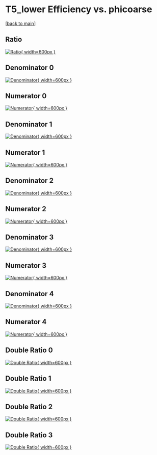 # T5_lower Efficiency vs. phicoarse

[[back to main](./)]



## Ratio

[![Ratio](../mtv/var/T5_lower_vtr_321_0_eff_phicoarse.png){ width=600px }](../mtv/var/T5_lower_vtr_321_0_eff_phicoarse.pdf)

## Denominator 0

[![Denominator](../mtv/den/T5_lower_vtr_321_0_eff_phicoarse_den0.png){ width=600px }](../mtv/den/T5_lower_vtr_321_0_eff_phicoarse_den0.pdf)

## Numerator 0

[![Numerator](../mtv/num/T5_lower_vtr_321_0_eff_phicoarse_num0.png){ width=600px }](../mtv/num/T5_lower_vtr_321_0_eff_phicoarse_num0.pdf)

## Denominator 1

[![Denominator](../mtv/den/T5_lower_vtr_321_0_eff_phicoarse_den1.png){ width=600px }](../mtv/den/T5_lower_vtr_321_0_eff_phicoarse_den1.pdf)

## Numerator 1

[![Numerator](../mtv/num/T5_lower_vtr_321_0_eff_phicoarse_num1.png){ width=600px }](../mtv/num/T5_lower_vtr_321_0_eff_phicoarse_num1.pdf)

## Denominator 2

[![Denominator](../mtv/den/T5_lower_vtr_321_0_eff_phicoarse_den2.png){ width=600px }](../mtv/den/T5_lower_vtr_321_0_eff_phicoarse_den2.pdf)

## Numerator 2

[![Numerator](../mtv/num/T5_lower_vtr_321_0_eff_phicoarse_num2.png){ width=600px }](../mtv/num/T5_lower_vtr_321_0_eff_phicoarse_num2.pdf)

## Denominator 3

[![Denominator](../mtv/den/T5_lower_vtr_321_0_eff_phicoarse_den3.png){ width=600px }](../mtv/den/T5_lower_vtr_321_0_eff_phicoarse_den3.pdf)

## Numerator 3

[![Numerator](../mtv/num/T5_lower_vtr_321_0_eff_phicoarse_num3.png){ width=600px }](../mtv/num/T5_lower_vtr_321_0_eff_phicoarse_num3.pdf)

## Denominator 4

[![Denominator](../mtv/den/T5_lower_vtr_321_0_eff_phicoarse_den4.png){ width=600px }](../mtv/den/T5_lower_vtr_321_0_eff_phicoarse_den4.pdf)

## Numerator 4

[![Numerator](../mtv/num/T5_lower_vtr_321_0_eff_phicoarse_num4.png){ width=600px }](../mtv/num/T5_lower_vtr_321_0_eff_phicoarse_num4.pdf)

## Double Ratio 0

[![Double Ratio](../mtv/ratio/T5_lower_vtr_321_0_eff_phicoarse_ratio0.png){ width=600px }](../mtv/ratio/T5_lower_vtr_321_0_eff_phicoarse_ratio0.pdf)

## Double Ratio 1

[![Double Ratio](../mtv/ratio/T5_lower_vtr_321_0_eff_phicoarse_ratio1.png){ width=600px }](../mtv/ratio/T5_lower_vtr_321_0_eff_phicoarse_ratio1.pdf)

## Double Ratio 2

[![Double Ratio](../mtv/ratio/T5_lower_vtr_321_0_eff_phicoarse_ratio2.png){ width=600px }](../mtv/ratio/T5_lower_vtr_321_0_eff_phicoarse_ratio2.pdf)

## Double Ratio 3

[![Double Ratio](../mtv/ratio/T5_lower_vtr_321_0_eff_phicoarse_ratio3.png){ width=600px }](../mtv/ratio/T5_lower_vtr_321_0_eff_phicoarse_ratio3.pdf)

